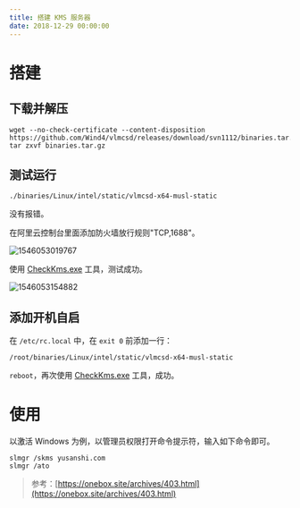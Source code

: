 ```yaml
---
title: 搭建 KMS 服务器
date: 2018-12-29 00:00:00
---
```


# 搭建

## 下载并解压

```
wget --no-check-certificate --content-disposition https://github.com/Wind4/vlmcsd/releases/download/svn1112/binaries.tar.gz
tar zxvf binaries.tar.gz
```

## 测试运行

```
./binaries/Linux/intel/static/vlmcsd-x64-musl-static
```

没有报错。

在阿里云控制台里面添加防火墙放行规则"TCP,1688"。

![1546053019767](https://img.yusanshi.com/upload/20191117183808425898.png)

使用 [CheckKms.exe](https://yun.yusanshi.com/CheckKms.exe) 工具，测试成功。

![1546053154882](https://img.yusanshi.com/upload/20191117183808815729.png)

## 添加开机自启

在 `/etc/rc.local` 中，在 `exit 0` 前添加一行：

```
/root/binaries/Linux/intel/static/vlmcsd-x64-musl-static
```

`reboot`，再次使用 [CheckKms.exe](https://yun.yusanshi.com/CheckKms.exe) 工具，成功。

# 使用

以激活 Windows 为例，以管理员权限打开命令提示符，输入如下命令即可。

```
slmgr /skms yusanshi.com
slmgr /ato
```

> 参考：[https://onebox.site/archives/403.html](https://onebox.site/archives/403.html)
